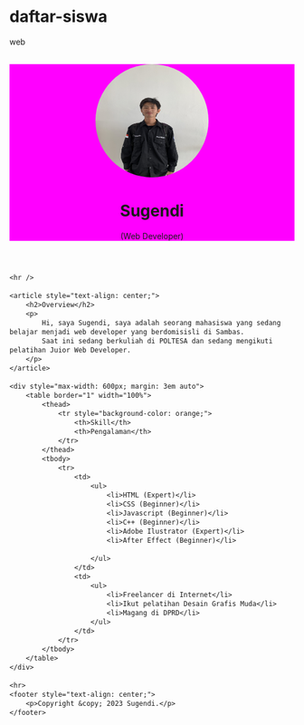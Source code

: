 # daftar-siswa

web
<!DOCTYPE html>
<html lang="en">

<head>
    <meta charset="UTF-8">
    <meta name="viewport" content="width=device-width, initial-scale=1.0">
    <title>Sugendi Personal Website</title>
    <style>
        header
        {
            background-color: magenta;
        }
    </style>
</head>

<body>
    <br>
    <header style="text-align: center;">
        <img src="IMG_4815.jpg"  width="200" height="200" style="border-radius: 50%;"/>
        <h1>Sugendi</h1>
        <p>(Web Developer)</p>
    </header>

    <hr />

    <article style="text-align: center;">
        <h2>Overview</h2>
        <p>
            Hi, saya Sugendi, saya adalah seorang mahasiswa yang sedang belajar menjadi web developer yang berdomisisli di Sambas.
            Saat ini sedang berkuliah di POLTESA dan sedang mengikuti pelatihan Juior Web Developer.
        </p>
    </article>

    <div style="max-width: 600px; margin: 3em auto">
        <table border="1" width="100%">
            <thead>
                <tr style="background-color: orange;">
                    <th>Skill</th>
                    <th>Pengalaman</th>
                </tr>
            </thead>
            <tbody>
                <tr>
                    <td>
                        <ul>
                            <li>HTML (Expert)</li>
                            <li>CSS (Beginner)</li>
                            <li>Javascript (Beginner)</li>
                            <li>C++ (Beginner)</li>
                            <li>Adobe Ilustrator (Expert)</li>
                            <li>After Effect (Beginner)</li>

                        </ul>
                    </td>
                    <td>
                        <ul>
                            <li>Freelancer di Internet</li>
                            <li>Ikut pelatihan Desain Grafis Muda</li>
                            <li>Magang di DPRD</li>
                        </ul>
                    </td>
                </tr>
            </tbody>
        </table>
    </div>

    <hr>
    <footer style="text-align: center;">
        <p>Copyright &copy; 2023 Sugendi.</p>
    </footer>
</body>
</html>
